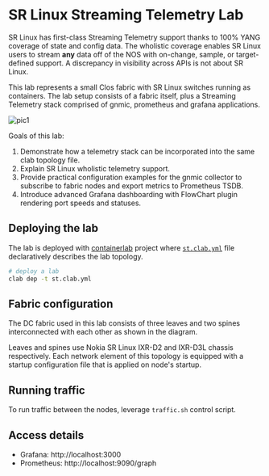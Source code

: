# SR Linux Streaming Telemetry Lab
SR Linux has first-class Streaming Telemetry support thanks to 100% YANG coverage of state and config data. The wholistic coverage enables SR Linux users to stream **any** data off of the NOS with on-change, sample, or target-defined support. A discrepancy in visibility across APIs is not about SR Linux.

This lab represents a small Clos fabric with SR Linux switches running as containers. The lab setup consists of a fabric itself, plus a Streaming Telemetry stack comprised of gnmic, prometheus and grafana applications.

![pic1](https://gitlab.com/rdodin/pics/-/wikis/uploads/5a0deb299f40b1b9572d64c73c9890de/image.png)

Goals of this lab:

1. Demonstrate how a telemetry stack can be incorporated into the same clab topology file.
2. Explain SR Linux wholistic telemetry support.
2. Provide practical configuration examples for the gnmic collector to subscribe to fabric nodes and export metrics to Prometheus TSDB.
3. Introduce advanced Grafana dashboarding with FlowChart plugin rendering port speeds and statuses.

## Deploying the lab
The lab is deployed with [containerlab](https://containerlab.dev) project where [`st.clab.yml`](st.clab.yml) file declaratively describes the lab topology.

```bash
# deploy a lab
clab dep -t st.clab.yml
```

## Fabric configuration
The DC fabric used in this lab consists of three leaves and two spines interconnected with each other as shown in the diagram.

Leaves and spines use Nokia SR Linux IXR-D2 and IXR-D3L chassis respectively. Each network element of this topology is equipped with a startup configuration file that is applied on node's startup.

## Running traffic
To run traffic between the nodes, leverage `traffic.sh` control script.

## Access details

* Grafana: http://localhost:3000
* Prometheus: http://localhost:9090/graph